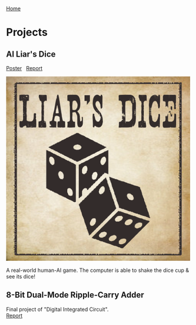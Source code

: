 [Home](index.md)
# Projects
## AI Liar's Dice
[Poster](AI_Liar_Dice_Poster.jpg) &nbsp; [Report](AI_DICE_Final_Report.pdf)

<img src="liar_dice.png" alt="dice" width="500"/> 

A real-world human-AI game. The computer is able to shake the dice cup & see its dice!


## 8-Bit Dual-Mode Ripple-Carry Adder
Final project of "Digital Integrated Circuit". \
[Report](Adder.pdf)
